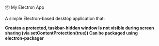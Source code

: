 📦 My Electron App

A simple Electron-based desktop application that:

**Creates a protected, taskbar-hidden window Is not visible during screen sharing (via setContentProtection(true)) Can be packaged using electron-packager**
